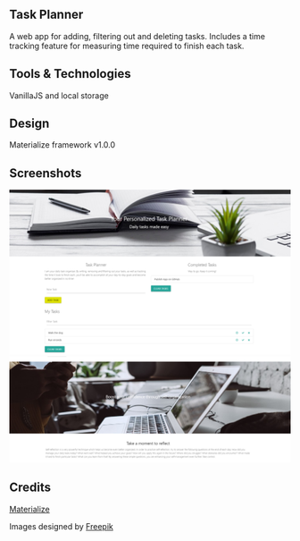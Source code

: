 ## Task Planner

A web app for adding, filtering out and deleting tasks. Includes a time tracking feature for measuring time required to finish each task.

## Tools & Technologies

VanillaJS and local storage

## Design

Materialize framework v1.0.0

## Screenshots

<img src="images/ttop.PNG">
<img src="images/bbottom.PNG">

## Credits

[Materialize](https://materializecss.com/)

Images designed by [Freepik](https://www.freepik.com/)
